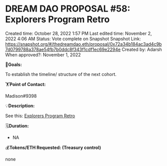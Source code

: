 # DREAM DAO PROPOSAL #58: Explorers Program Retro

Created time: October 28, 2022 1:57 PM
Last edited time: November 2, 2022 4:06 AM
Status: Vote complete on Snapshot
Snapshot Link: https://snapshot.org/#/thedreamdao.eth/proposal/0x72a34b184ac3ad4c9b7d0799788a378ae54fb7b0ddc8f343f1cdf1ec69e2294e
Created by: Adarsh
When approved?: November 1, 2022

🎯**Goals:** 

To establish the timeline/ structure of the next cohort. 

🏋️**Point of Contact:**

Madison#9398

💡**Description:**

See this: [Explorers Program Retro](../../Design%20Documents%20&%20Braindumps%2096c62424d0454ec2bd5170ad5dce5dae/Explorers%20Program%20Retro%20a3844741036247fa8c6cca121d09048b.md) 

🗓️**Duration:**

- NA

💰**Tokens/ETH Requested: (Treasury control)**

none